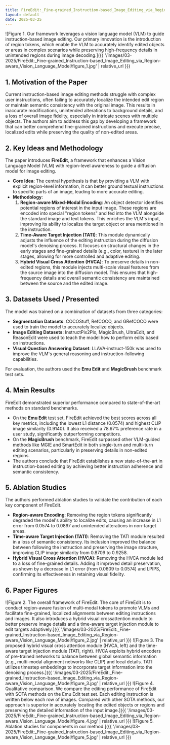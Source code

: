 ```yaml
---
title: FireEdit:_Fine-grained_Instruction-based_Image_Editing_via_Region-aware_Vision_Language_Model
layout: default
date: 2025-03-25
---
```

![Figure 1. Our framework leverages a vision language model (VLM) to guide instruction-based image editing. Our primary innovation is the introduction of region tokens, which enable the VLM to accurately identify edited objects or areas in complex scenarios while preserving high-frequency details in unintended regions during image decoding.]({{ '/images/03-2025/FireEdit:_Fine-grained_Instruction-based_Image_Editing_via_Region-aware_Vision_Language_Model/figure_1.jpg' | relative_url }})
## 1. Motivation of the Paper
Current instruction-based image editing methods struggle with complex user instructions, often failing to accurately localize the intended edit region or maintain semantic consistency with the original image. This results in inaccurate modifications, unintended alterations to background details, and a loss of overall image fidelity, especially in intricate scenes with multiple objects. The authors aim to address this gap by developing a framework that can better comprehend fine-grained instructions and execute precise, localized edits while preserving the quality of non-edited areas.

## 2. Key Ideas and Methodology
The paper introduces **FireEdit**, a framework that enhances a Vision Language Model (VLM) with region-level awareness to guide a diffusion model for image editing.

-   **Core Idea**: The central hypothesis is that by providing a VLM with explicit region-level information, it can better ground textual instructions to specific parts of an image, leading to more accurate editing.
-   **Methodology**:
    1.  **Region-aware Mixed-Modal Encoding**: An object detector identifies potential regions of interest in the input image. These regions are encoded into special "region tokens" and fed into the VLM alongside the standard image and text tokens. This enriches the VLM's input, improving its ability to localize the target object or area mentioned in the instruction.
    2.  **Time-Aware Target Injection (TATI)**: This module dynamically adjusts the influence of the editing instruction during the diffusion model's denoising process. It focuses on structural changes in the early stages and fine-grained details (e.g., color, texture) in the later stages, allowing for more controlled and adaptive editing.
    3.  **Hybrid Visual Cross Attention (HVCA)**: To preserve details in non-edited regions, this module injects multi-scale visual features from the source image into the diffusion model. This ensures that high-frequency details and overall semantic consistency are maintained between the source and the edited image.

## 3. Datasets Used / Presented
The model was trained on a combination of datasets from three categories:
-   **Segmentation Datasets**: COCOStuff, RefCOCO, and GRefCOCO were used to train the model to accurately localize objects.
-   **Image Editing Datasets**: InstructPix2Pix, MagicBrush, UltraEdit, and ReasonEdit were used to teach the model how to perform edits based on instructions.
-   **Visual Question Answering Dataset**: LLAVA-instruct-150k was used to improve the VLM's general reasoning and instruction-following capabilities.

For evaluation, the authors used the **Emu Edit** and **MagicBrush** benchmark test sets.

## 4. Main Results
FireEdit demonstrated superior performance compared to state-of-the-art methods on standard benchmarks.
-   On the **Emu Edit** test set, FireEdit achieved the best scores across all key metrics, including the lowest L1 distance (0.0574) and highest CLIP image similarity (0.9140). It also received a 78.67% preference rate in a user study, significantly outperforming competitors.
-   On the **MagicBrush** benchmark, FireEdit surpassed other VLM-guided methods like MGIE and SmartEdit in both single-turn and multi-turn editing scenarios, particularly in preserving details in non-edited regions.
-   The authors conclude that FireEdit establishes a new state-of-the-art in instruction-based editing by achieving better instruction adherence and semantic consistency.

## 5. Ablation Studies
The authors performed ablation studies to validate the contribution of each key component of FireEdit.

-   **Region-aware Encoding**: Removing the region tokens significantly degraded the model's ability to localize edits, causing an increase in L1 error from 0.0574 to 0.0897 and unintended alterations in non-target areas.
-   **Time-aware Target Injection (TATI)**: Removing the TATI module resulted in a loss of semantic consistency. Its inclusion improved the balance between following the instruction and preserving the image structure, improving CLIP image similarity from 0.8709 to 0.9258.
-   **Hybrid Visual Cross Attention (HVCA)**: Removing the HVCA module led to a loss of fine-grained details. Adding it improved detail preservation, as shown by a decrease in L1 error (from 0.0609 to 0.0574) and LPIPS, confirming its effectiveness in retaining visual fidelity.

## 6. Paper Figures
![Figure 2. The overall framework of FireEdit. The core of FireEdit is to conduct region-aware fusion of multi-modal tokens to promote VLMs and facilitate fine-grained, localized alignments between editing instructions and images. It also introduces a hybrid visual crossattention module to better preserve image details and a time-aware target injection module to edit targets adaptively.]({{ '/images/03-2025/FireEdit:_Fine-grained_Instruction-based_Image_Editing_via_Region-aware_Vision_Language_Model/figure_2.jpg' | relative_url }})
![Figure 3. The proposed hybrid visual cross attention module (HVCA, left) and the time-aware target injection module (TATI, right). HVCA exploits hybrid encoders of pre-trained networks to balance between global semantic information (e.g., multi-modal alignment networks like CLIP) and local details. TATI utilizes timestep embeddings to incorporate target information into the denoising process.]({{ '/images/03-2025/FireEdit:_Fine-grained_Instruction-based_Image_Editing_via_Region-aware_Vision_Language_Model/figure_3.jpg' | relative_url }})
![Figure 4. Qualitative comparison. We compare the editing performance of FireEdit with SOTA methods on the Emu Edit test set. Each editing instruction is written below each row of images. Compared with other SOTA methods, our approach is superior in accurately locating the edited objects or regions and preserving the detailed information of the input image.]({{ '/images/03-2025/FireEdit:_Fine-grained_Instruction-based_Image_Editing_via_Region-aware_Vision_Language_Model/figure_4.jpg' | relative_url }})
![Figure 5. Ablation studies for components in our method.]({{ '/images/03-2025/FireEdit:_Fine-grained_Instruction-based_Image_Editing_via_Region-aware_Vision_Language_Model/figure_5.jpg' | relative_url }})
